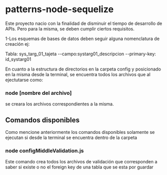 # patterns-node-sequelize

Este proyecto nacio con la finalidad de disminuir el tiempo de desarrollo de APIs. Pero para la misma, se deben cumplir ciertos requisitos.

1-Los esquemas de bases de datos deben seguir alguna nomenclatura de creación ej:

Tabla: sys_targ_01_tajeta
--campo:systarg01_descripcion
--primary-key: id_systarg01


En cuanto a la estructura de directorios en la carpeta config y posicionado en la misma desde la terminal, se encuentra todos los archivos que al ejectutarse como:
### node [nombre del archivo]

se creara los archivos correspondientes a la misma.

## Comandos disponibles

Como mencione anteriormente los comandos disponibles solamente se ejecutan si desde la terminal se encuentra dentro de la carpeta

### node configMiddleValidation.js

Este comando crea todos los archivos de validación que corresponden a saber si existe o no el foreign key de una tabla que se esta por guardar



